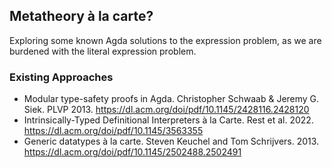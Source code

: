 ## Metatheory à la carte?

Exploring some known Agda solutions to the expression problem, as we are
burdened with the literal expression problem.

### Existing Approaches
- Modular type-safety proofs in Agda. Christopher Schwaab & Jeremy G. Siek. PLVP 2013.
  https://dl.acm.org/doi/pdf/10.1145/2428116.2428120
- Intrinsically-Typed Definitional Interpreters à la Carte. Rest et al. 2022.
  https://dl.acm.org/doi/pdf/10.1145/3563355
- Generic datatypes à la carte. Steven Keuchel and Tom Schrijvers. 2013. 
  https://dl.acm.org/doi/pdf/10.1145/2502488.2502491


